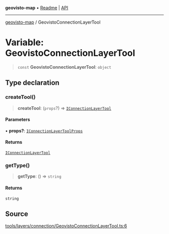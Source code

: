 **geovisto-map** • [Readme](../README.md) \| [API](../globals.md)

***

[geovisto-map](../README.md) / GeovistoConnectionLayerTool

# Variable: GeovistoConnectionLayerTool

> `const` **GeovistoConnectionLayerTool**: `object`

## Type declaration

### createTool()

> **createTool**: (`props`?) => [`IConnectionLayerTool`](../interfaces/IConnectionLayerTool.md)

#### Parameters

• **props?**: [`IConnectionLayerToolProps`](../type-aliases/IConnectionLayerToolProps.md)

#### Returns

[`IConnectionLayerTool`](../interfaces/IConnectionLayerTool.md)

### getType()

> **getType**: () => `string`

#### Returns

`string`

## Source

[tools/layers/connection/GeovistoConnectionLayerTool.ts:6](https://github.com/geovisto/geovisto-map/blob/5ee2cb5d45c19062fc8fc6beefa2848c076518b6/src/tools/layers/connection/GeovistoConnectionLayerTool.ts#L6)
